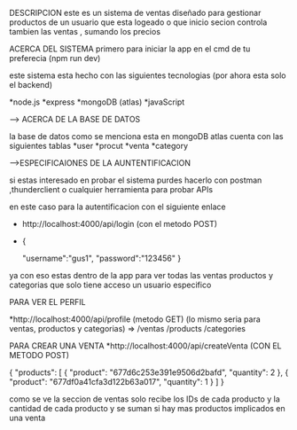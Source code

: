 DESCRIPCION
este es un sistema de ventas diseñado para gestionar productos
de un usuario que esta logeado o que inicio secion
controla tambien las ventas , sumando los precios


ACERCA DEL SISTEMA
primero para iniciar la app en el cmd de tu preferecia  (npm run dev)

este sistema esta hecho con las siguientes tecnologias
(por ahora esta solo el backend)

*node.js
*express
*mongoDB (atlas)
*javaScript

  --> ACERCA DE LA BASE DE DATOS

  la base de datos como se menciona esta en mongoDB atlas cuenta con las siguientes tablas
  *user
  *procut
  *venta
  *category

  

  -->ESPECIFICAIONES DE LA AUNTENTIFICACION

  si estas interesado en probar el sistema purdes hacerlo con postman ,thunderclient
  o cualquier  herramienta para probar APIs 

en este caso para la autentificacion con el siguiente enlace 

* http://localhost:4000/api/login  (con el metodo POST)

* {
  
  "username":"gus1",
  "password":"123456"
}


ya con eso estas dentro de la app para ver todas las ventas productos y categorias que solo tiene acceso un usuario especifico

PARA VER EL PERFIL

*http://localhost:4000/api/profile (metodo GET)
(lo mismo seria para ventas, productos y categorias) => /ventas    /products   /categories


PARA CREAR UNA VENTA 
*http://localhost:4000/api/createVenta (CON EL METODO POST)

{
 "products": [
   {
    "product": "677d6c253e391e9506d2bafd",
      "quantity": 2
    },
    {
      "product": "677df0a41cfa3d122b63a017",
      "quantity": 1
    }
  ]
}

como se ve la seccion de ventas solo recibe los IDs de cada producto y la cantidad de cada producto 
y se suman si hay mas productos implicados en una venta




  
